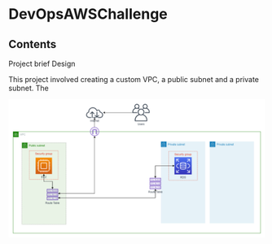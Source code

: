 # DevOpsAWSChallenge

## Contents

Project brief
Design



This project involved creating a custom VPC, a public subnet and a private subnet. The

![Diagram](https://github.com/mauvesky1/DevOpsAWSChallenge/blob/dev/ImageFiles/Diagram.png)